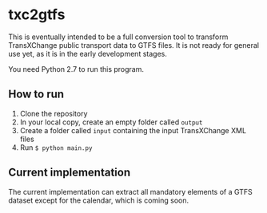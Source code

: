 # txc2gtfs

This is eventually intended to be a full conversion tool to transform
TransXChange public transport data to GTFS files. It is not ready
for general use yet, as it is in the early development stages.

You need Python 2.7 to run this program.

## How to run

1. Clone the repository
2. In your local copy, create an empty folder called `output`
3. Create a folder called `input` containing the input TransXChange XML files
4. Run `$ python main.py`

## Current implementation

The current implementation can extract all mandatory elements of a GTFS dataset
except for the calendar, which is coming soon.